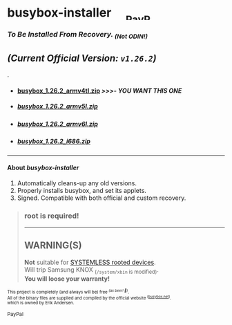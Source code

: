<h1>busybox-installer &nbsp; &nbsp; <sub><a target="_blank" href="https://paypal.me/e1adkarak0" rel="nofollow"><img src="https://www.paypalobjects.com/webstatic/mktg/Logo/pp-logo-100px.png" width="60" height="16" border="0" alt="PayPal Donation"></a></sub></h1>

<h3><em>To Be Installed From Recovery. <sub>(Not ODIN!)</sub></em></h3>

<h2><em>(Current Official Version: <strong><code>v1.26.2</code></strong>)</em></h2>.

<ul>
<li><h4><a href="_DOWNLOAD_/busybox_1.26.2_armv4tl.zip">busybox_1.26.2_armv4tl.zip</a> <strong><em>&gt;&gt;&gt;- YOU WANT THIS ONE</em></strong></h4></li>
<li><h5><a href="_DOWNLOAD_/busybox_1.26.2_armv5l.zip" >busybox_1.26.2_armv5l.zip</a></h5></li>
<li><h5><a href="_DOWNLOAD_/busybox_1.26.2_armv6l.zip" >busybox_1.26.2_armv6l.zip</a></h5></li>
<li><h5><a href="_DOWNLOAD_/busybox_1.26.2_i686.zip"   >busybox_1.26.2_i686.zip</a></h5></li>
</ul>

<hr/>

<h4>About <em>busybox-installer</em></h4>
<ol>
<li>Automatically cleans-up any old versions.</li>
<li>Properly installs busybox, and set its applets.</li>
<li>Signed. Compatible with both official and custom recovery.</li>
</ol>

<blockquote>
<h3><strong>root is required!</strong></h3>
<hr/>
<h2>WARNING(S)</h2>
<strong>Not</strong> suitable for <a href="https://www.xda-developers.com/chainfire-releases-root-for-android-6-0-without-modifying-system/">SYSTEMLESS rooted devices</a>.
<br/>Will trip Samsung KNOX <sub>(<code>/system/xbin</code> is modified)</sub>.
<br/><strong>You will loose your warranty!</strong>
</blockquote>

<sub><sub>This project is completely (and always will be) free <sup><em>(as beer! 🍻︎)</em></sup>.<br/>All of the binary files are supplied and compiled by the official website <sup>(<a href="https://busybox.net/downloads/">busybox.net</a>)</sup>.<br/>which is owned by Erik Andersen.</sub>

<sub><a target="_blank" href="https://paypal.me/e1adkarak0" rel="nofollow"><img src="https://www.paypalobjects.com/webstatic/mktg/Logo/pp-logo-100px.png" width="60" height="16" border="0" alt="PayPal Donation"></a></sub>
